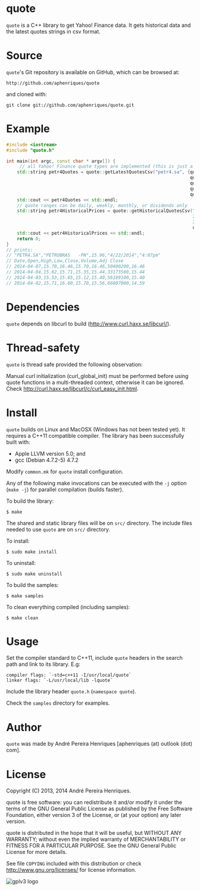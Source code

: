 # quote

`quote` is a C++ library to get Yahoo! Finance data. It gets historical data and the latest quotes strings in csv format.

# Source

`quote`'s Git repository is available on GitHub, which can be browsed at:

    http://github.com/aphenriques/quote

and cloned with:

    git clone git://github.com/aphenriques/quote.git

# Example

```cpp
#include <iostream>
#include "quote.h"

int main(int argc, const char * argv[]) {
     // all Yahoo! Finance quote types are implemented (this is just a sample)
    std::string petr4Quotes = quote::getLatestQuotesCsv("petr4.sa", {quote::QuoteType::symbol,
                                                                     quote::QuoteType::name,
                                                                     quote::QuoteType::lastTradePriceOnly,
                                                                     quote::QuoteType::lastTradeDate,
                                                                     quote::QuoteType::lastTradeTime});
    std::cout << petr4Quotes << std::endl;
    // quote ranges can be daily, weekly, monthly, or dividends only
    std::string petr4HistoricalPrices = quote::getHistoricalQuotesCsv("petr4.sa",
                                                                      2014, 4, 2,
                                                                      2014, 4, 7,
                                                                      quote::RangeType::daily);
    std::cout << petr4HistoricalPrices << std::endl;
    return 0;
}
// prints:
// "PETR4.SA","PETROBRAS   -PN",15.96,"4/22/2014","4:07pm"
// Date,Open,High,Low,Close,Volume,Adj Close
// 2014-04-07,15.70,16.46,15.70,16.46,50400200,16.46
// 2014-04-04,15.62,15.71,15.35,15.44,33173500,15.44
// 2014-04-03,15.53,15.65,15.12,15.40,56189100,15.40
// 2014-04-02,15.71,16.60,15.70,15.56,66007000,14.59
```
# Dependencies

`quote` depends on libcurl to build (<http://www.curl.haxx.se/libcurl/>).

# Thread-safety

`quote` is thread safe provided the following observation:

Manual curl initialization (curl_global_init) must be performed before using quote functions in a multi-threaded context, otherwise it can be ignored. Check <http://curl.haxx.se/libcurl/c/curl_easy_init.html>.

# Install

`quote` builds on Linux and MacOSX (Windows has not been tested yet). It requires a C++11 compatible compiler. The library has been successfully built with:

* Apple LLVM version 5.0; and
* gcc (Debian 4.7.2-5) 4.7.2

Modify `common.mk` for `quote` install configuration.

Any of the following make invocations can be executed with the `-j` option (`make -j`) for parallel compilation (builds faster).

To build the library:

    $ make

The shared and static library files will be on `src/` directory. The include files needed to use `quote` are on `src/` directory.

To install:

    $ sudo make install

To uninstall:

    $ sudo make uninstall

To build the samples:

    $ make samples

To clean everything compiled (including samples):

    $ make clean


# Usage

Set the compiler standard to C++11, include `quote` headers in the search path and link to its library. E.g:

    compiler flags: `-std=c++11 -I/usr/local/quote`
    linker flags: `-L/usr/local/lib -lquote`

Include the library header `quote.h` (`namespace quote`).

Check the `samples` directory for examples.

# Author

`quote` was made by André Pereira Henriques [aphenriques (at) outlook (dot) com].


# License

Copyright (C) 2013, 2014  André Pereira Henriques.

quote is free software: you can redistribute it and/or modify it under the terms of the GNU General Public License as published by the Free Software Foundation, either version 3 of the License, or (at your option) any later version.

quote is distributed in the hope that it will be useful, but WITHOUT ANY WARRANTY; without even the implied warranty of MERCHANTABILITY or FITNESS FOR A PARTICULAR PURPOSE. See the GNU General Public License for more details.

See file `COPYING` included with this distribution or check <http://www.gnu.org/licenses/> for license information.

![gplv3 logo](http://www.gnu.org/graphics/gplv3-127x51.png)
